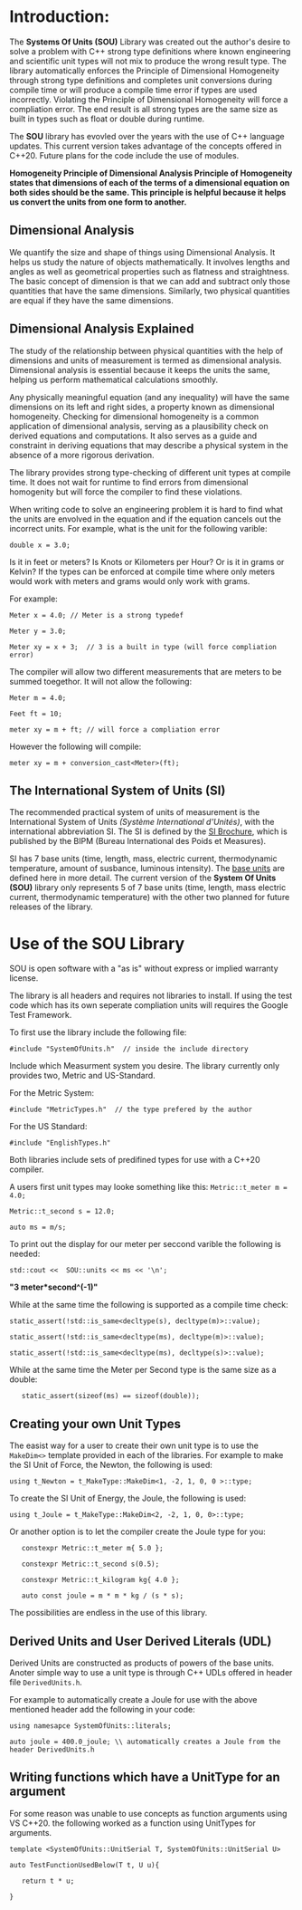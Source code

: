  # Introduction:
 
 The **Systems Of Units (SOU)** Library was created out the author's desire to solve a problem with C++ strong type definitions where
 known engineering and scientific unit types will not mix to produce the wrong result type.  The library
 automatically enforces the Principle of Dimensional Homogeneity through strong type definitions and completes unit conversions during compile time or
 will produce a compile time error if types are used incorrectly.  Violating the Principle of Dimensional Homogeneity
 will force a compliation error.  The end result is all strong types are the same size as built in types such as float or double during runtime.

The **SOU** library has evovled over the years with the use of C++ language updates.  This current version takes advantage of the concepts offered in C++20.  Future plans for the code include the use of modules.

**Homogeneity Principle of Dimensional Analysis Principle of Homogeneity states that dimensions of each of the terms of a dimensional equation on both sides should be the same. This principle is helpful because it helps us convert the units from one form to another.**

## Dimensional Analysis
We quantify the size and shape of things using Dimensional Analysis. It helps us study the nature of objects mathematically. It involves lengths and angles as well as geometrical properties such as flatness and straightness. The basic concept of dimension is that we can add and subtract only those quantities that have the same dimensions. Similarly, two physical quantities are equal if they have the same dimensions.

## Dimensional Analysis Explained
The study of the relationship between physical quantities with the help of dimensions and units of measurement is termed as dimensional analysis. Dimensional analysis is essential because it keeps the units the same, helping us perform mathematical calculations smoothly. 

Any physically meaningful equation (and any inequality) will have the same dimensions on its left and 
 right sides, a property known as dimensional homogeneity. Checking for dimensional homogeneity is a 
 common application of dimensional analysis, serving as a plausibility check on derived equations and 
 computations. It also serves as a guide and constraint in deriving equations that may describe a 
 physical system in the absence of a more rigorous derivation.

 The library provides strong type-checking of different unit types at compile time.  It does not wait for
 runtime to find errors from dimensional homogenity but will force the compiler to find these violations.

 When writing code to solve an engineering problem it is hard to find what the units are envolved in
 the equation and if the equation cancels out the incorrect units.  For example, what is the unit 
 for the following varible:

 `double x = 3.0;`
 
Is it in feet or meters?  Is Knots or Kilometers per Hour?  Or is it in grams or Kelvin?
 If the types can be enforced at compile time where only meters would work with meters and
 grams would only work with grams.

 For example:

 `Meter x = 4.0; // Meter is a strong typedef`

 `Meter y = 3.0;`

 `Meter xy = x + 3;  // 3 is a built in type (will force compliation error)`

 The compiler will allow two different measurements that are meters to be summed toegethor.
 It will not allow the following:

 `Meter m = 4.0;`
 
`Feet ft = 10;`

 `meter xy = m + ft; // will force a compliation error`

 However the following will compile:

 `meter xy = m + conversion_cast<Meter>(ft);`

## The International System of Units (SI)

The recommended practical system of units of measurement is the International System of Units *(Système International d'Unités)*, with the international abbreviation SI.  The SI is defined by the [SI Brochure](https://www.bipm.org/en/publications/si-brochure/), which is published by the BIPM (Bureau International des Poids et Measures).

SI has 7 base units (time, length, mass, electric current, thermodynamic temperature, amount of susbance, luminous intensity).  The [base units](https://www.bipm.org/en/measurement-units/) are defined here in more detail.  The current version of the **System Of Units (SOU)** library only represents 5 of 7 base units (time, length, mass electric current, thermodynamic temperature) with the other two planned for future releases of the library.

# Use of the SOU Library
SOU is open software with a "as is" without express or implied warranty license.

The library is all headers and requires not libraries to install. If using the test code which has its own seperate compliation units will requires the Google Test Framework.

To first use the library include the following file:

`#include "SystemOfUnits.h"  // inside the include directory`

Include which Measurment system you desire. The library currently only provides two, Metric and US-Standard.

For the Metric System:

`#include "MetricTypes.h"  // the type prefered by the author`

For the US Standard:

`#include "EnglishTypes.h"`

Both libraries include sets of predifined types for use with a C++20 compiler.

A users first unit types may looke something like this:
`Metric::t_meter m = 4.0;`

`Metric::t_second s = 12.0;`

`auto ms = m/s;`

To print out the display for our meter per seccond varible the following is needed:

`std::cout <<  SOU::units << ms << '\n'; `

**"3 meter*second^(-1)"**

While at the same time the following is supported as a compile time check:

`static_assert(!std::is_same<decltype(s), decltype(m)>::value);`

`static_assert(!std::is_same<decltype(ms), decltype(m)>::value);`

`static_assert(!std::is_same<decltype(ms), decltype(s)>::value);`
 
While at the same time the Meter per Second type is the same size as a double:

`   static_assert(sizeof(ms) == sizeof(double));`

## Creating your own Unit Types

The easist way for a user to create their own unit type is to use the `MakeDim<>` template provided in each of the libraries.  For example to make the SI Unit of Force, the Newton, the following is used:

`using t_Newton = t_MakeType::MakeDim<1, -2, 1, 0, 0 >::type;`

To create the SI Unit of Energy, the Joule, the following is used:

`using t_Joule = t_MakeType::MakeDim<2, -2, 1, 0, 0>::type;`

Or another option is to let the compiler create the Joule type for you:

`	constexpr Metric::t_meter m{ 5.0 };`

`	constexpr Metric::t_second s(0.5);`

`	constexpr Metric::t_kilogram kg{ 4.0 };`

`	auto const joule = m * m * kg / (s * s);`

The possibilities are endless in the use of this library.

## Derived Units and User Derived Literals (UDL)

Derived Units are constructed as products of powers of the base units.
Anoter simple way to use a unit type is through C++ UDLs offered in header file `DerivedUnits.h`.

For example to automatically create a Joule for use with the above mentioned header add the following in your code:

`using namesapce SystemOfUnits::literals;`

`auto joule = 400.0_joule; \\ automatically creates a Joule from the header DerivedUnits.h`

## Writing functions which have a UnitType for an argument

For some reason was unable to use concepts as function arguments using VS C++20.
the following worked as a function using UnitTypes for arguments.

`template <SystemOfUnits::UnitSerial T, SystemOfUnits::UnitSerial U> `

`auto TestFunctionUsedBelow(T t, U u){`

`   return t * u;`

`}`





